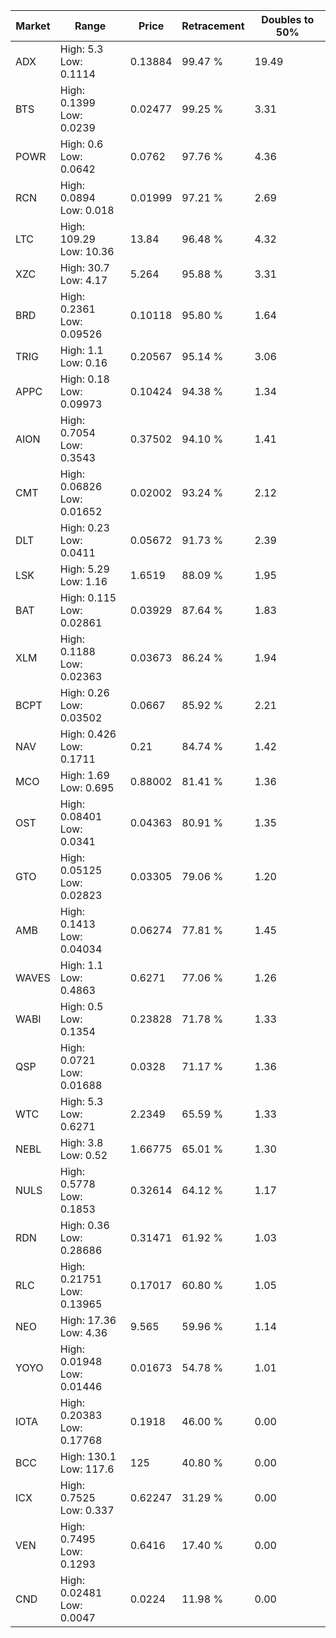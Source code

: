 | Market | Range | Price| Retracement | Doubles to 50% |
| --- | --- | --- | --- | --- |
| ADX | High: 5.3<br />Low: 0.1114 | 0.13884 | 99.47 % | 19.49 |
| BTS | High: 0.1399<br />Low: 0.0239 | 0.02477 | 99.25 % | 3.31 |
| POWR | High: 0.6<br />Low: 0.0642 | 0.0762 | 97.76 % | 4.36 |
| RCN | High: 0.0894<br />Low: 0.018 | 0.01999 | 97.21 % | 2.69 |
| LTC | High: 109.29<br />Low: 10.36 | 13.84 | 96.48 % | 4.32 |
| XZC | High: 30.7<br />Low: 4.17 | 5.264 | 95.88 % | 3.31 |
| BRD | High: 0.2361<br />Low: 0.09526 | 0.10118 | 95.80 % | 1.64 |
| TRIG | High: 1.1<br />Low: 0.16 | 0.20567 | 95.14 % | 3.06 |
| APPC | High: 0.18<br />Low: 0.09973 | 0.10424 | 94.38 % | 1.34 |
| AION | High: 0.7054<br />Low: 0.3543 | 0.37502 | 94.10 % | 1.41 |
| CMT | High: 0.06826<br />Low: 0.01652 | 0.02002 | 93.24 % | 2.12 |
| DLT | High: 0.23<br />Low: 0.0411 | 0.05672 | 91.73 % | 2.39 |
| LSK | High: 5.29<br />Low: 1.16 | 1.6519 | 88.09 % | 1.95 |
| BAT | High: 0.115<br />Low: 0.02861 | 0.03929 | 87.64 % | 1.83 |
| XLM | High: 0.1188<br />Low: 0.02363 | 0.03673 | 86.24 % | 1.94 |
| BCPT | High: 0.26<br />Low: 0.03502 | 0.0667 | 85.92 % | 2.21 |
| NAV | High: 0.426<br />Low: 0.1711 | 0.21 | 84.74 % | 1.42 |
| MCO | High: 1.69<br />Low: 0.695 | 0.88002 | 81.41 % | 1.36 |
| OST | High: 0.08401<br />Low: 0.0341 | 0.04363 | 80.91 % | 1.35 |
| GTO | High: 0.05125<br />Low: 0.02823 | 0.03305 | 79.06 % | 1.20 |
| AMB | High: 0.1413<br />Low: 0.04034 | 0.06274 | 77.81 % | 1.45 |
| WAVES | High: 1.1<br />Low: 0.4863 | 0.6271 | 77.06 % | 1.26 |
| WABI | High: 0.5<br />Low: 0.1354 | 0.23828 | 71.78 % | 1.33 |
| QSP | High: 0.0721<br />Low: 0.01688 | 0.0328 | 71.17 % | 1.36 |
| WTC | High: 5.3<br />Low: 0.6271 | 2.2349 | 65.59 % | 1.33 |
| NEBL | High: 3.8<br />Low: 0.52 | 1.66775 | 65.01 % | 1.30 |
| NULS | High: 0.5778<br />Low: 0.1853 | 0.32614 | 64.12 % | 1.17 |
| RDN | High: 0.36<br />Low: 0.28686 | 0.31471 | 61.92 % | 1.03 |
| RLC | High: 0.21751<br />Low: 0.13965 | 0.17017 | 60.80 % | 1.05 |
| NEO | High: 17.36<br />Low: 4.36 | 9.565 | 59.96 % | 1.14 |
| YOYO | High: 0.01948<br />Low: 0.01446 | 0.01673 | 54.78 % | 1.01 |
| IOTA | High: 0.20383<br />Low: 0.17768 | 0.1918 | 46.00 % | 0.00 |
| BCC | High: 130.1<br />Low: 117.6 | 125 | 40.80 % | 0.00 |
| ICX | High: 0.7525<br />Low: 0.337 | 0.62247 | 31.29 % | 0.00 |
| VEN | High: 0.7495<br />Low: 0.1293 | 0.6416 | 17.40 % | 0.00 |
| CND | High: 0.02481<br />Low: 0.0047 | 0.0224 | 11.98 % | 0.00 |
